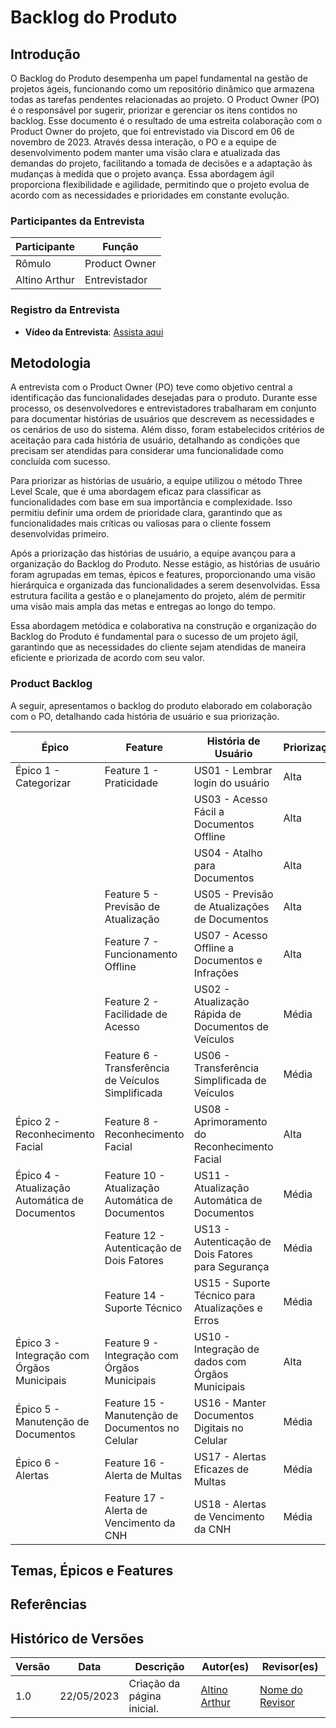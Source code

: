 # Backlog do Produto

## Introdução

O Backlog do Produto desempenha um papel fundamental na gestão de projetos ágeis, funcionando como um repositório dinâmico que armazena todas as tarefas pendentes relacionadas ao projeto. O Product Owner (PO) é o responsável por sugerir, priorizar e gerenciar os itens contidos no backlog. Esse documento é o resultado de uma estreita colaboração com o Product Owner do projeto, que foi entrevistado via Discord em 06 de novembro de 2023. Através dessa interação, o PO e a equipe de desenvolvimento podem manter uma visão clara e atualizada das demandas do projeto, facilitando a tomada de decisões e a adaptação às mudanças à medida que o projeto avança. Essa abordagem ágil proporciona flexibilidade e agilidade, permitindo que o projeto evolua de acordo com as necessidades e prioridades em constante evolução.

### Participantes da Entrevista

| Participante     | Função        |
| ---------------- | ------------- |
| Rômulo           | Product Owner |
| Altino Arthur    | Entrevistador |

### Registro da Entrevista

- **Vídeo da Entrevista**: [Assista aqui](https://www.youtube.com/embed/)

## Metodologia

A entrevista com o Product Owner (PO) teve como objetivo central a identificação das funcionalidades desejadas para o produto. Durante esse processo, os desenvolvedores e entrevistadores trabalharam em conjunto para documentar histórias de usuários que descrevem as necessidades e os cenários de uso do sistema. Além disso, foram estabelecidos critérios de aceitação para cada história de usuário, detalhando as condições que precisam ser atendidas para considerar uma funcionalidade como concluída com sucesso.

Para priorizar as histórias de usuário, a equipe utilizou o método Three Level Scale, que é uma abordagem eficaz para classificar as funcionalidades com base em sua importância e complexidade. Isso permitiu definir uma ordem de prioridade clara, garantindo que as funcionalidades mais críticas ou valiosas para o cliente fossem desenvolvidas primeiro.

Após a priorização das histórias de usuário, a equipe avançou para a organização do Backlog do Produto. Nesse estágio, as histórias de usuário foram agrupadas em temas, épicos e features, proporcionando uma visão hierárquica e organizada das funcionalidades a serem desenvolvidas. Essa estrutura facilita a gestão e o planejamento do projeto, além de permitir uma visão mais ampla das metas e entregas ao longo do tempo.

Essa abordagem metódica e colaborativa na construção e organização do Backlog do Produto é fundamental para o sucesso de um projeto ágil, garantindo que as necessidades do cliente sejam atendidas de maneira eficiente e priorizada de acordo com seu valor.

### Product Backlog

A seguir, apresentamos o backlog do produto elaborado em colaboração com o PO, detalhando cada história de usuário e sua priorização.


| Épico                             | Feature                         | História de Usuário                                                                           | Priorização |
|-----------------------------------|---------------------------------|----------------------------------------------------------------------------------------------|-------------|
| Épico 1 - Categorizar              | Feature 1 - Praticidade         | US01 - Lembrar login do usuário | Alta        |
|                                   |                                 | US03 - Acesso Fácil a Documentos Offline | Alta        |
|                                   |                                 | US04 - Atalho para Documentos | Alta        |
|                                   | Feature 5 - Previsão de Atualização | US05 - Previsão de Atualizações de Documentos | Alta        |
|                                   | Feature 7 - Funcionamento Offline | US07 - Acesso Offline a Documentos e Infrações | Alta |
|                                   | Feature 2 - Facilidade de Acesso| US02 - Atualização Rápida de Documentos de Veículos | Média       |
|                                   | Feature 6 - Transferência de Veículos Simplificada | US06 - Transferência Simplificada de Veículos | Média |
| Épico 2 - Reconhecimento Facial    | Feature 8 - Reconhecimento Facial | US08 - Aprimoramento do Reconhecimento Facial | Alta |
| Épico 4 - Atualização Automática de Documentos | Feature 10 - Atualização Automática de Documentos | US11 - Atualização Automática de Documentos | Média |
|                                   | Feature 12 - Autenticação de Dois Fatores | US13 - Autenticação de Dois Fatores para Segurança | Média |
|                                   | Feature 14 - Suporte Técnico    | US15 - Suporte Técnico para Atualizações e Erros | Média |
| Épico 3 - Integração com Órgãos Municipais | Feature 9 - Integração com Órgãos Municipais | US10 - Integração de dados com Órgãos Municipais | Alta |
| Épico 5 - Manutenção de Documentos  | Feature 15 - Manutenção de Documentos no Celular | US16 - Manter Documentos Digitais no Celular | Média |
| Épico 6 - Alertas                  | Feature 16 - Alerta de Multas  | US17 - Alertas Eficazes de Multas | Média |
|                                   | Feature 17 - Alerta de Vencimento da CNH | US18 - Alertas de Vencimento da CNH | Média |





## Temas, Épicos e Features



## Referências



## Histórico de Versões

| Versão | Data       | Descrição                              | Autor(es)                        | Revisor(es)                       |
| ------ | ---------- | -------------------------------------- | -------------------------------- | --------------------------------- |
| 1.0    | 22/05/2023 | Criação da página inicial.             | [Altino Arthur](https://github.com/arthurrochamoreira) | [Nome do Revisor](https://github.com/) |
